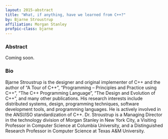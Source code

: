 ```yaml
---
layout: 2015-abstract
title: "What, if anything, have we learned from C++?"
by: Bjarne Stroustrup
affiliation: Morgan Stanley
profpic-class: bjarne
---
```


### Abstract

Coming soon.


### Bio

Bjarne Stroustrup is the designer and original implementer of C++ and the author of “A Tour of C++”, “Programming – Principles and Practice using C++”, “The C++ Programming Language”, “The Design and Evolution of C++”, and many other publications. His research interests include distributed systems, design, programming techniques, software development tools, and programming languages. He is actively involved in the ANSI/ISO standardization of C++. Dr. Stroustrup is a Managing Director in the technology division of Morgan Stanley in New York City, a Visiting Professor in Computer Science at Columbia University, and a Distinguished Research Professor in Computer Science at Texas A&M University.
